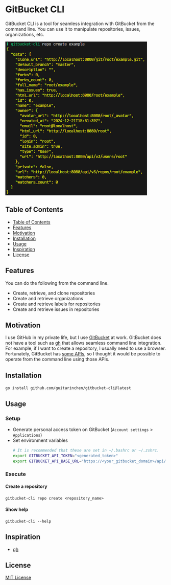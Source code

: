 # GitBucket CLI

GitBucket CLI is a tool for seamless integration with GitBucket from the command line. You can use it to manipulate repositories, issues, organizations, etc.

![screenshot of repo create](./.github/assets/screenshot_of_repo_create.png)

## Table of Contents

- [Table of Contents](#table-of-contents)
- [Features](#features)
- [Motivation](#motivation)
- [Installation](#installation)
- [Usage](#usage)
- [Inspiration](#inspiration)
- [License](#license)

## Features

You can do the following from the command line.

* Create, retrieve, and clone repositories
* Create and retrieve organizations
* Create and retrieve labels for repositories
* Create and retrieve issues in repositories

## Motivation

I use GitHub in my private life, but I use [GitBucket](https://github.com/gitbucket/gitbucket) at work. GitBucket does not have a tool such as [gh](https://github.com/cli/cli) that allows seamless command line integration. For example, if I want to create a repository, I usually need to use a browser. Fortunately, GitBucket has [some APIs](https://github.com/gitbucket/gitbucket/wiki/API-WebHook), so I thought it would be possible to operate from the command line using those APIs.

## Installation

`go install github.com/guitarinchen/gitbucket-cli@latest`

## Usage

### Setup

- Generate personal access token on GitBucket (`Account settings` > `Applications`)
- Set environment variables
  ```sh
  # It is recommended that these are set in ~/.bashrc or ~/.zshrc.
  export GITBUCKET_API_TOKEN="<generated_token>"
  export GITBUCKET_API_BASE_URL="https://<your_gitbucket_domain>/api/v3"
  ```

### Execute

#### Create a repository

`gitbucket-cli repo create <repository_name>`

#### Show help

`gitbucket-cli --help`

## Inspiration

* [gh](https://github.com/cli/cli)

## License

[MIT License](./LICENSE)
